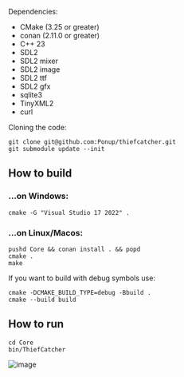 
Dependencies:
* CMake (3.25 or greater)
* conan (2.11.0 or greater)
* C++ 23
* SDL2
* SDL2 mixer
* SDL2 image
* SDL2 ttf
* SDL2 gfx 
* sqlite3
* TinyXML2
* curl

Cloning the code:
```shell
git clone git@github.com:Ponup/thiefcatcher.git
git submodule update --init
```

## How to build

### ...on Windows:

```shell
cmake -G "Visual Studio 17 2022" .
```

### ...on Linux/Macos:

```shell
pushd Core && conan install . && popd
cmake .
make
```

If you want to build with debug symbols use:
```shell
cmake -DCMAKE_BUILD_TYPE=debug -Bbuild .
cmake --build build
```

## How to run

```shell
cd Core
bin/ThiefCatcher
```

![image](https://github.com/user-attachments/assets/a1a31d99-d92e-437b-a644-517675443dc7)

